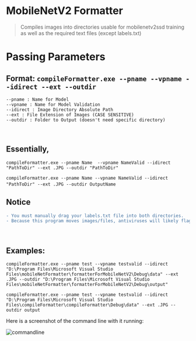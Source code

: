 # MobileNetV2 Formatter
> Compiles images into directories usable for mobilenetv2ssd training as well as the required text files (except labels.txt)

# Passing Parameters
## Format: ``compileFormatter.exe --pname --vpname --idirect --ext --outdir``
```
--pname : Name for Model
--vpname : Name for Model Validation
--idirect : Image Directory Absolute Path
--ext : File Extension of Images (CASE SENSITIVE)
--outdir : Folder to Output (doesn't need specific directory)
```
&nbsp;
## Essentially,

```compileFormatter.exe --pname Name  --vpname NameValid --idirect "PathToDir" --ext .JPG --outdir "PathToDir"```

```compileFormatter.exe --pname Name --vpname NameValid --idirect "PathToDir" --ext .JPG --outdir OutputName```
&nbsp;
## Notice
```diff
- You must manually drag your labels.txt file into both directories. 
- Because this program moves images/files, antiviruses will likely flag it as malicious. Just exclude the program.
```
&nbsp;
## Examples:

```compileFormatter.exe --pname test --vpname testvalid --idirect "D:\Program Files\Microsoft Visual Studio Files\mobileNetFormatter\formatterForMobileNetV2\Debug\data" --ext .JPG --outdir "D:\Program Files\Microsoft Visual Studio Files\mobileNetFormatter\formatterForMobileNetV2\Debug\output"```


```compileFormatter.exe --pname test --vpname testvalid --idirect "D:\Program Files\Microsoft Visual Studio Files\compileFormatter\compileFormatter\Debug\data" --ext .JPG --outdir output```





Here is a screenshot of the command line with it running:

![commandline](https://user-images.githubusercontent.com/40608267/200220476-f381d9d8-f1bf-40ce-92a9-03fd8f60afee.png)



